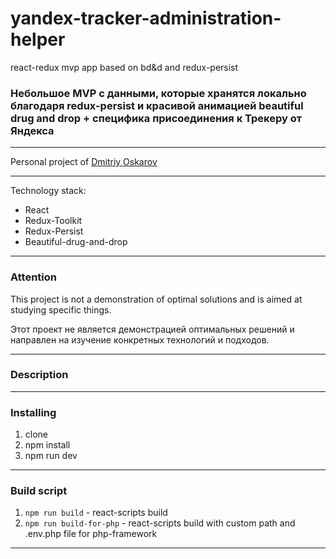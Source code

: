 # yandex-tracker-administration-helper

react-redux mvp app based on bd&d and redux-persist

### Небольшое MVP с данными, которые хранятся локально благодаря redux-persist и красивой анимацией beautiful drug and drop + специфика присоединения к Трекеру от Яндекса

---

Personal project of [Dmitriy Oskarov](#)

---

Technology stack:

- React
- Redux-Toolkit
- Redux-Persist
- Beautiful-drug-and-drop

---

### Attention

This project is not a demonstration of optimal solutions and is aimed at studying specific things.

Этот проект не является демонстрацией оптимальных решений и направлен на изучение конкретных технологий и подходов.

---

### Description

---

### Installing

1. clone
2. npm install
3. npm run dev

---

### Build script

1. `npm run build` - react-scripts build
2. `npm run build-for-php` - react-scripts build with custom path and .env.php file for php-framework

---
